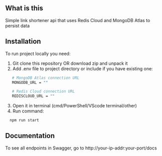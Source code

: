 ## What is this

Simple link shortener api that uses Redis Cloud and MongoDB Atlas to persist data

## Installation

To run project locally you need:

1. Git clone this repository OR download zip and unpack it
2. Add .env file to project directory or include if you have existing one:

```bash
   # MongoDB Atlas connection URL
   MONGODB_URL = ""

   # Redis Cloud connection URL
   REDISCLOUD_URL = "" 
```

3. Open it in terminal (cmd/PowerShell/VScode terminal/other)
4. Run command:
```bash
  npm run start
```

## Documentation

To see all endpoints in Swagger, go to http://your-ip-addr:your-port/docs
